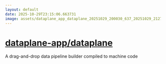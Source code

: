 ```yaml
---
layout: default
date: 2025-10-29T23:15:06.663731
image: assets/dataplane_app_dataplane_20251029_200030_637_20251029_212740_56d32a--20251029T222824220--cropped.png
---
```


# [dataplane-app/dataplane](https://github.com/dataplane-app/dataplane/)

A drag-and-drop data pipeline builder compiled to machine code
